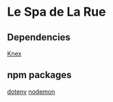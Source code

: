 # Le Spa de La Rue

## Dependencies

[Knex](http://knexjs.org/)

## npm packages

[dotenv](https://www.npmjs.com/package/dotenv)
[nodemon](https://www.npmjs.com/package/nodemon)
